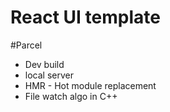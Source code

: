 # React UI template

#Parcel
- Dev build
- local server
- HMR - Hot module replacement
- File watch algo in C++